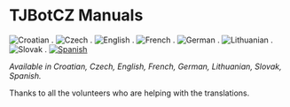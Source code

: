 # TJBotCZ Manuals

![Croatian](https://github.com/tjbotcz/manuals/raw/master/images/flag-of-Croatia.png) . ![Czech](https://github.com/tjbotcz/manuals/raw/master/images/flag-of-Czech-Republic.png) . ![English](https://github.com/tjbotcz/manuals/raw/master/images/flag-of-United-Kingdom.png) . ![French](https://github.com/tjbotcz/manuals/raw/master/images/flag-of-France.png) . ![German](https://github.com/tjbotcz/manuals/raw/master/images/flag-of-Germany.png) . ![Lithuanian](https://github.com/tjbotcz/manuals/raw/master/images/flag-of-Lithuania.png) . ![Slovak](https://github.com/tjbotcz/manuals/raw/master/images/flag-of-Slovakia.png) . [![Spanish](https://github.com/tjbotcz/manuals/raw/master/images/flag-of-Spain.png)](http://www.google.com)

_Available in Croatian, Czech, English, French, German, Lithuanian, Slovak, Spanish._ 

Thanks to all the volunteers who are helping with the translations.

